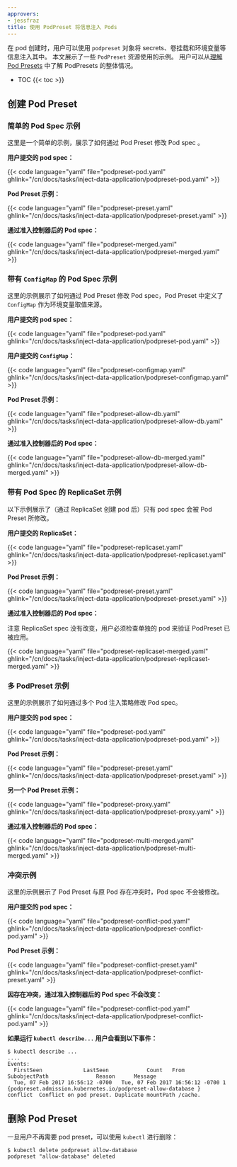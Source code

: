 ```yaml
---
approvers:
- jessfraz
title: 使用 PodPreset 将信息注入 Pods
---
```


在 pod 创建时，用户可以使用 `podpreset` 对象将 secrets、卷挂载和环境变量等信息注入其中。 
本文展示了一些 `PodPreset` 资源使用的示例。
用户可以从[理解 Pod Presets](/docs/concepts/workloads/pods/podpreset/) 中了解 PodPresets 的整体情况。

* TOC
{{< toc >}}

## 创建 Pod Preset

### 简单的 Pod Spec 示例

这里是一个简单的示例，展示了如何通过 Pod Preset 修改 Pod spec 。

**用户提交的 pod spec：**

{{< code language="yaml" file="podpreset-pod.yaml" ghlink="/cn/docs/tasks/inject-data-application/podpreset-pod.yaml" >}}

**Pod Preset 示例：**

{{< code language="yaml" file="podpreset-preset.yaml" ghlink="/cn/docs/tasks/inject-data-application/podpreset-preset.yaml" >}}

**通过准入控制器后的 Pod spec：**

{{< code language="yaml" file="podpreset-merged.yaml" ghlink="/cn/docs/tasks/inject-data-application/podpreset-merged.yaml" >}}

### 带有 `ConfigMap` 的 Pod Spec 示例

这里的示例展示了如何通过 Pod Preset 修改 Pod spec，Pod Preset 中定义了 `ConfigMap` 作为环境变量取值来源。

**用户提交的 pod spec：**

{{< code language="yaml" file="podpreset-pod.yaml" ghlink="/cn/docs/tasks/inject-data-application/podpreset-pod.yaml" >}}

**用户提交的 `ConfigMap`：**

{{< code language="yaml" file="podpreset-configmap.yaml" ghlink="/cn/docs/tasks/inject-data-application/podpreset-configmap.yaml" >}}

**Pod Preset 示例：**

{{< code language="yaml" file="podpreset-allow-db.yaml" ghlink="/cn/docs/tasks/inject-data-application/podpreset-allow-db.yaml" >}}

**通过准入控制器后的 Pod spec：**

{{< code language="yaml" file="podpreset-allow-db-merged.yaml" ghlink="/cn/docs/tasks/inject-data-application/podpreset-allow-db-merged.yaml" >}}

### 带有 Pod Spec 的 ReplicaSet 示例

以下示例展示了（通过 ReplicaSet 创建 pod 后）只有 pod spec 会被 Pod Preset 所修改。

**用户提交的 ReplicaSet：**

{{< code language="yaml" file="podpreset-replicaset.yaml" ghlink="/cn/docs/tasks/inject-data-application/podpreset-replicaset.yaml" >}}

**Pod Preset 示例：**

{{< code language="yaml" file="podpreset-preset.yaml" ghlink="/cn/docs/tasks/inject-data-application/podpreset-preset.yaml" >}}

**通过准入控制器后的 Pod spec：**

注意 ReplicaSet spec 没有改变，用户必须检查单独的 pod 来验证 PodPreset 已被应用。

{{< code language="yaml" file="podpreset-replicaset-merged.yaml" ghlink="/cn/docs/tasks/inject-data-application/podpreset-replicaset-merged.yaml" >}}

### 多 PodPreset 示例

这里的示例展示了如何通过多个 Pod 注入策略修改 Pod spec。

**用户提交的 pod spec：**

{{< code language="yaml" file="podpreset-pod.yaml" ghlink="/cn/docs/tasks/inject-data-application/podpreset-pod.yaml" >}}

**Pod Preset 示例：**

{{< code language="yaml" file="podpreset-preset.yaml" ghlink="/cn/docs/tasks/inject-data-application/podpreset-preset.yaml" >}}

**另一个 Pod Preset 示例：**

{{< code language="yaml" file="podpreset-proxy.yaml" ghlink="/cn/docs/tasks/inject-data-application/podpreset-proxy.yaml" >}}

**通过准入控制器后的 Pod spec：**

{{< code language="yaml" file="podpreset-multi-merged.yaml" ghlink="/cn/docs/tasks/inject-data-application/podpreset-multi-merged.yaml" >}}

### 冲突示例

这里的示例展示了 Pod Preset 与原 Pod 存在冲突时，Pod spec 不会被修改。

**用户提交的 pod spec：**

{{< code language="yaml" file="podpreset-conflict-pod.yaml" ghlink="/cn/docs/tasks/inject-data-application/podpreset-conflict-pod.yaml" >}}

**Pod Preset 示例：**

{{< code language="yaml" file="podpreset-conflict-preset.yaml" ghlink="/cn/docs/tasks/inject-data-application/podpreset-conflict-preset.yaml" >}}

**因存在冲突，通过准入控制器后的 Pod spec 不会改变：**

{{< code language="yaml" file="podpreset-conflict-pod.yaml" ghlink="/cn/docs/tasks/inject-data-application/podpreset-conflict-pod.yaml" >}}

**如果运行 `kubectl describe...` 用户会看到以下事件：**

```
$ kubectl describe ...
....
Events:
  FirstSeen             LastSeen            Count   From                    SubobjectPath               Reason      Message
  Tue, 07 Feb 2017 16:56:12 -0700   Tue, 07 Feb 2017 16:56:12 -0700 1   {podpreset.admission.kubernetes.io/podpreset-allow-database }    conflict  Conflict on pod preset. Duplicate mountPath /cache.
```

## 删除 Pod Preset

一旦用户不再需要 pod preset，可以使用 `kubectl` 进行删除：

```shell
$ kubectl delete podpreset allow-database
podpreset "allow-database" deleted
```

